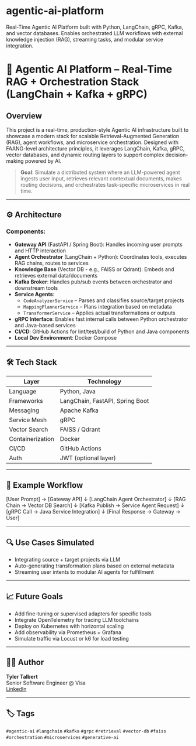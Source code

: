 # agentic-ai-platform
Real-Time Agentic AI Platform built with Python, LangChain, gRPC, Kafka, and vector databases. Enables orchestrated LLM workflows with external knowledge injection (RAG), streaming tasks, and modular service integration.

# 🧠 Agentic AI Platform – Real-Time RAG + Orchestration Stack (LangChain + Kafka + gRPC)

## Overview

This project is a real-time, production-style Agentic AI infrastructure built to showcase a modern stack for scalable Retrieval-Augmented Generation (RAG), agent workflows, and microservice orchestration. Designed with FAANG-level architecture principles, it leverages LangChain, Kafka, gRPC, vector databases, and dynamic routing layers to support complex decision-making powered by AI.

> **Goal**: Simulate a distributed system where an LLM-powered agent ingests user input, retrieves relevant contextual documents, makes routing decisions, and orchestrates task-specific microservices in real time.

---

## ⚙️ Architecture

### Components:

- **Gateway API** (FastAPI / Spring Boot): Handles incoming user prompts and HTTP interaction
- **Agent Orchestrator** (LangChain + Python): Coordinates tools, executes RAG chains, routes to services
- **Knowledge Base** (Vector DB - e.g., FAISS or Qdrant): Embeds and retrieves external data/documents
- **Kafka Broker**: Handles pub/sub events between orchestrator and downstream tools
- **Service Agents**:
  - `CodeAnalyzerService` – Parses and classifies source/target projects
  - `MappingPlannerService` – Plans integration based on metadata
  - `TransformerService` – Applies actual transformations or outputs
- **gRPC Interface**: Enables fast internal calls between Python orchestrator and Java-based services
- **CI/CD**: GitHub Actions for lint/test/build of Python and Java components
- **Local Dev Environment**: Docker Compose

---

## 🛠️ Tech Stack

| Layer | Technology |
|------|------------|
| Language | Python, Java |
| Frameworks | LangChain, FastAPI, Spring Boot |
| Messaging | Apache Kafka |
| Service Mesh | gRPC |
| Vector Search | FAISS / Qdrant |
| Containerization | Docker |
| CI/CD | GitHub Actions |
| Auth | JWT (optional layer) |

---

## 🚀 Example Workflow

[User Prompt] → [Gateway API]
↓
[LangChain Agent Orchestrator]
↓
[RAG Chain → Vector DB Search]
↓
[Kafka Publish → Service Agent Request]
↓
[gRPC Call → Java Service Integration]
↓
[Final Response → Gateway → User]


---

## 🔍 Use Cases Simulated

- Integrating source + target projects via LLM
- Auto-generating transformation plans based on external metadata
- Streaming user intents to modular AI agents for fulfillment

---

## 📈 Future Goals

- Add fine-tuning or supervised adapters for specific tools
- Integrate OpenTelemetry for tracing LLM toolchains
- Deploy on Kubernetes with horizontal scaling
- Add observability via Prometheus + Grafana
- Simulate traffic via Locust or k6 for load testing

---

## 👨‍💻 Author

**Tyler Talbert**  
Senior Software Engineer @ Visa  
[LinkedIn](https://www.linkedin.com/in/tylertal)

---

## 🏷️ Tags

`#agentic-ai` `#langchain` `#kafka` `#grpc` `#retrieval` `#vector-db` `#faiss` `#orchestration` `#microservices` `#generative-ai`

